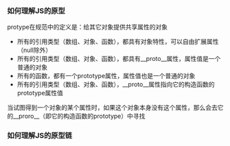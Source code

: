 ### 如何理解JS的原型

protype在规范中的定义是：给其它对象提供共享属性的对象

- 所有的引用类型（数组、对象、函数），都具有对象特性，可以自由扩展属性（null除外）
- 所有的引用类型（数组、对象、函数），都具有__proto__属性，属性值是一个普通的对象
- 所有的函数，都有一个prototype属性，属性值也是一个普通的对象
- 所有的引用类型（数组、对象、函数），__proto__属性指向它的构造函数的prototype属性值

当试图得到一个对象的某个属性时，如果这个对象本身没有这个属性，那么会去它的__proro__（即它的构造函数的prototype）中寻找


### 如何理解JS的原型链




